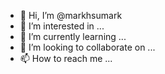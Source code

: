 - 👋 Hi, I’m @markhsumark
- 👀 I’m interested in ...
- 🌱 I’m currently learning ...
- 💞️ I’m looking to collaborate on ...
- 📫 How to reach me ...

<!---
markhsumark/markhsumark is a ✨ special ✨ repository because its `README.md` (this file) appears on your GitHub profile.
You can click the Preview link to take a look at your changes.
--->
